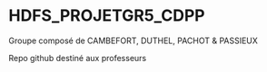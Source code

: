 # HDFS_PROJETGR5_CDPP

Groupe composé de CAMBEFORT, DUTHEL, PACHOT & PASSIEUX

Repo github destiné aux professeurs 
